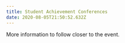 ```yaml
---
title: Student Achievement Conferences
date: 2020-08-05T21:50:52.632Z
---
```

More information to follow closer to the event.